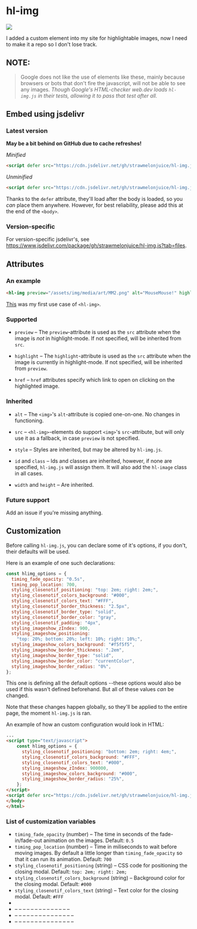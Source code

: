 # hl-img
[![](https://data.jsdelivr.com/v1/package/gh/strawmelonjuice/hl-img.js/badge?style=rounded)](https://www.jsdelivr.com/package/gh/strawmelonjuice/hl-img.js)

I added a custom element into my site for highlightable images, now I need to make it a repo so I don't lose track.
## NOTE:
> Google does not like the use of elements like these, mainly because browsers or bots that don't fire the javascript, will not be able to see any images. _Though Google's HTML-checker web.dev loads `hl-img.js` in their tests, allowing it to pass that test after all._

## Embed using jsdelivr
### Latest version
**May be a bit behind on GitHub due to cache refreshes!**

_Minified_
```html
<script defer src="https://cdn.jsdelivr.net/gh/strawmelonjuice/hl-img.js@latest/hl-img.min.js"></script>
```
_Unminified_
```html
<script defer src="https://cdn.jsdelivr.net/gh/strawmelonjuice/hl-img.js@latest/hl-img.js"></script>
```
Thanks to the `defer` attribute, they'll load after the body is loaded, so you _can_ place them anywhere. However, for best reliability, please add this at the end of the `<body>`.

### Version-specific

For version-specific jsdelivr's, see <https://www.jsdelivr.com/package/gh/strawmelonjuice/hl-img.js?tab=files>.
## Attributes
### An example
```html
<hl-img preview="/assets/img/media/art/MM2.png" alt="MouseMouse!" highlight="/assets/img/media/art/MM2.webp"></hl-img>
```
[This](https://strawmelonjuice.com/blog?p=posts/art/mousemouse-3.2) was my first use case of `<hl-img>`.
### Supported
- `preview` – The `preview`-attribute is used as the `src` attribute when the image is _not_ in highlight-mode. If not specified, will be inherited from `src`.

- `highlight` – The `highlight`-attribute is used as the `src` attribute when the image is currently in highlight-mode. If not specified, will be inherited from `preview`.

- `href` – `href` attributes specify which link to open on clicking on the highlighted image.

### Inherited
- `alt` – The `<img>`'s `alt`-attribute is copied one-on-one. No changes in functioning.

- `src` – `<hl-img>`-elements do support `<img>`'s `src`-attribute, but will only use it as a fallback, in case `preview` is not specified.

- `style` – Styles are inherited, but may be altered by `hl-img.js`.

- `id` and `class` – Ids and classes are inherited, however, if none are specified, `hl-img.js` will assign them. It will also add the `hl-image` class in all cases.

- `width` and `height` – Are inherited.

### Future support

Add an issue if you're missing anything.

## Customization

Before calling `hl-img.js`, you can declare some of it's options, if you don't, their defaults will be used.

Here is an example of one such declarations:

```javascript
const hlimg_options = {
  timing_fade_opacity: "0.5s",
  timing_pop_location: 700,
  styling_closenotif_positioning: "top: 2em; right: 2em;",
  styling_closenotif_colors_background: "#000",
  styling_closenotif_colors_text: "#FFF",
  styling_closenotif_border_thickness: "2.5px",
  styling_closenotif_border_type: "solid",
  styling_closenotif_border_color: "gray",
  styling_closenotif_padding: "4px",
  styling_imageshow_zIndex: 900,
  styling_imageshow_positioning:
    "top: 20%; bottom: 20%; left: 10%; right: 10%;",
  styling_imageshow_colors_background: "#f5f5f5",
  styling_imageshow_border_thickness: ".2em",
  styling_imageshow_border_type: "solid",
  styling_imageshow_border_color: "currentColor",
  styling_imageshow_border_radius: "0%",
};
```

This one is defining all the default options --these options would also be used if this wasn't defined beforehand. But all of these values _can_ be changed.

Note that these changes happen globally, so they'll be applied to the entire page, the moment `hl-img.js` is ran.

An example of how an custom configuration would look in HTML:

```HTML
...
<script type="text/javascript">
    const hlimg_options = {
      styling_closenotif_positioning: "bottom: 2em; right: 4em;",
      styling_closenotif_colors_background: "#FFF",
      styling_closenotif_colors_text: "#000",
      styling_imageshow_zIndex: 900000,
      styling_imageshow_colors_background: "#000",
      styling_imageshow_border_radius: "25%",
	};
</script>
<script defer src="https://cdn.jsdelivr.net/gh/strawmelonjuice/hl-img.js@latest/hl-img.js"></script>
</body>
</html>
```

### List of customization variables

- `timing_fade_opacity`  (number) – The time in seconds of the fade-in/fade-out animation on the images. Default: `0.5`
- `timing_pop_location` (number)  – Time in miliseconds to wait before moving images. By default a little longer than `timing_fade_opacity` so that it can run its animation. Default: `700`
- `styling_closenotif_positioning` (string) – CSS code for positioning the closing modal. Default: `top: 2em; right: 2em;`
- `styling_closenotif_colors_background` (string) – Background color for the closing modal. Default: `#000`
- `styling_closenotif_colors_text` (string) – Text color for the closing modal. Default: `#FFF`
- 
-  –  –  –  –  –  –  –  –  –  –  –  –  –  – 
-  –  –  –  –  –  –  –  –  –  –  –  –  –  –  – 
-  –  –  –  –  –  –  –  –  –  –  –  –  –  –  – 